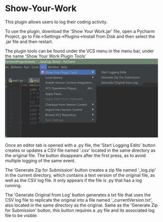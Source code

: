 # Show-Your-Work
This plugin allows users to log their coding activity.

To use the plugin, download the 'Show Your Work.jar' file, open a Pycharm Project, go to File->Settings->Plugins->Install from Disk and then select the .jar file and then restart.

The plugin tools can be found under the VCS menu in the menu bar, under the name 'Show Your Work Plugin Tools'
![Screenshot of IDE with plugin installed](locationOfPluginTools.png)

Once an editor tab is opened with a .py file, the 'Start Logging Edits' button creates or updates a CSV file named '<filename>.csv' located in the same directory as the original file. The button disappears after the first press, as to avoid multiple logging of the same event.<br />

The 'Generate Zip for Submission' button creates a zip file named '<filename>_log.zip' in the current directory, which contains a text version of the original file, as well as the CSV log file. It only appears if the file is .py that has a log running.<br />

The 'Generate Original from Log' button generates a txt file that uses the CSV log file to replicate the original into a file named '<filename>_currentVersion.txt', also located in the same directory as the original. Same as the 'Generate Zip for Submission' button, this button requires a .py file and its associated log file to be visible.<br />


